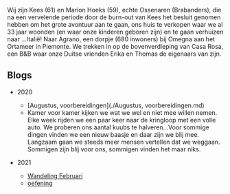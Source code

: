 Wij zijn Kees (61) en Marion Hoeks (59), echte Ossenaren (Brabanders), die na een vervelende periode door de burn-out van Kees het besluit genomen hebben om het grote avontuur aan te gaan, ons huis te verkopen waar we al 33 jaar woonden (en waar onze kinderen geboren zijn) en te gaan verhuizen naar ...Italië! 
Naar Agrano, een dorpje (680 inwoners) bij Omegna aan het Ortameer in Piemonte. We trekken in op de bovenverdieping van Casa Rosa, een B&B waar onze Duitse vrienden Erika en Thomas de eigenaars van zijn.  

## Blogs
* 2020 
  * [Augustus, voorbereidingen](./Augustus, voorbereidingen.md)
  * Kamer voor kamer kijken we wat we wel en niet mee willen nemen. Elke week rijden we een paar keer naar de kringloop met een volle auto. We proberen ons aantal kuubs te halveren...Voor sommige dingen vinden we een nieuw baasje en daar zijn we blij mee. Langzaam gaan we steeds meer mensen vertellen dat we weggaan. Sommigen zijn blij voor ons, sommigen vinden het maar niks. 

* 2021
  * [Wandeling Februari](./WandelingFeb.md)
  * [oefening](./oefenblog.md)
